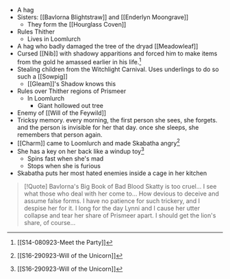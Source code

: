 - A hag
- Sisters: [[Bavlorna Blightstraw]] and [[Enderlyn Moongrave]] 
	- They form the [[Hourglass Coven]]
- Rules Thither
	- Lives in Loomlurch
- A hag who badly damaged the tree of the dryad [[Meadowleaf]]
- Cursed [[Nib]] with shadowy apparitions and forced him to make items from the gold he amassed earlier in his life.[^S14]
- Stealing children from the Witchlight Carnival. Uses underlings to do so such a [[Sowpig]]
	- [[Gleam]]'s Shadow knows this
- Rules over Thither regions of Prismeer
	- In Loomlurch
		- Giant hollowed out tree
- Enemy of [[Will of the Feywild]]
- Tricksy memory. every morning, the first person she sees, she forgets. and the person is invisible for her that day. once she sleeps, she remembers that person again.
- [[Charm]] came to Loomlurch and made Skabatha angry[^S16]
- She has a key on her back like a windup toy[^S16]
	- Spins fast when she's mad
	- Stops when she is furious
- Skabatha puts her most hated enemies inside a cage in her kitchen



> [!Quote] Bavlorna's Big Book of Bad Blood
Skatty is too cruel... I see what those who deal with her come to... How devious to deceive and assume false forms. I have no patience for such trickery, and I despise her for it. I long for the day Lynni and I cause her utter collapse and tear her share of Prismeer apart. I should get the lion's share, of course...



[^S14]: [[S14-080923-Meet the Party]]
[^S16]: [[S16-290923-Will of the Unicorn]]